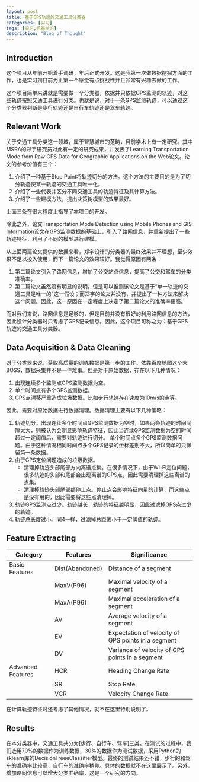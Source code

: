 ```yaml
---
layout: post
title: 基于GPS轨迹的交通工具分类器
categories: [实习]
tags: [实习,机器学习]
description: "Blog of Thought"
---
```


## Introduction
这个项目从年前开始着手调研，年后正式开发。这是我第一次做数据挖掘方面的工作，也是实习到目前为止第一个感觉有点挑战性并且非常有兴趣去做的工作。

这个项目简单来讲就是需要做一个分类器，依据并只依据GPS监测的轨迹，对这些轨迹按照交通工具进行分类。也就是说，对于一条GPS监测轨迹，可以通过这个分类器判断是步行轨迹还是自行车轨迹还是驾车轨迹。

## Relevant Work
关于交通工具分类这一领域，属于智慧城市的范畴，目前学术上有一定研究。其中MSRA的郑宇研究员对此有一定的研究成果，并发表了Learning Transportation Mode from Raw GPS Data for Geographic Applications on the Web论文。论文的参考价值有三个：

1. 介绍了一种基于Stop Point将轨迹切分的方法。这个方法的主要目的是为了切分轨迹使某一轨迹的交通工具唯一化。
2. 介绍了一些代表并区分不同交通工具的轨迹特征及其计算方法。
3. 介绍了一些建模方法，提出决策树模型的效果最好。

上面三条在很大程度上指导了本项目的开发。

除此之外，论文Transportation Mode Detection using Mobile Phones and GIS Information论文在GPS监测数据的基础上，引入了路网信息，并重新提出了一些轨迹特征，利用了不同的模型进行建模。

从上面两篇论文提供的数据来看，郑宇设计的分类器的最终效果并不理想，至少效果不足以投入使用，而下一篇论文的效果较好。我觉得原因有两条：

1. 第二篇论文引入了路网信息，增加了公交站点信息，提高了公交和驾车的分类准确率。
2. 第二篇论文虽然没有明显的说明，但是可以推测该论文是基于“单一轨迹的交通工具是唯一的”这一假设；而郑宇的论文并没有，并提出了一种方法来解决这个问题。因此，这一原因在一定程度上决定了第二篇论文的准确率更高。

而对我们来说，路网信息是足够的，但是目前并没有很好的利用路网信息的方法，因此设计分类器时只考虑了GPS记录信息。因此，这个项目可称之为：基于GPS轨迹的交通工具分类器。

## Data Acquisition & Data Cleaning
对于分类器来说，获取高质量的训练数据是第一步的工作。依靠百度地图这个大BOSS，数据采集并不是一件难事。但是对于原始数据，存在以下几种情况：

1. 出现连续多个监测点GPS监测数据为空。
2. 单个时间点有多个GPS监测数据。
3. GPS点漂移严重造成垃圾数据。比如步行轨迹存在速度为10m/s的点等。

因此，需要对原始数据进行数据清理。数据清理主要有以下几种策略：
1. 轨迹切分。出现连续多个时间点GPS监测数据为空时，如果两条轨迹的时间间隔太大，则被认为会明显影响轨迹特征，因此当连续GPS监测数据为空的时间超过一定阈值后，需要对轨迹进行切分。
单个时间点多个GPS监测数据问题。由于这种情况相同时间点多个GPS记录的坐标差别不大，所以简单的只保留第一条数据。
2. 由于GPS定位问题造成的垃圾数据。
    * 清理掉轨迹头部尾部方向离谱点集。在很多情况下，由于Wi-Fi定位问题，很多轨迹的头部和尾部会出现离谱的GPS点，因此需要清理掉这些离谱的点集。
    * 清理掉轨迹头部尾部额停止点。停止点会影响特征向量的计算，而这些点是没有用的，因此需要将这些点清理掉。
4. 轨迹GPS监测点过少。轨迹越长，轨迹的特征越明显，因此过滤掉GPS点过少的轨迹。
5. 轨迹总长度过小。同4一样，过滤掉总距离小于一定阈值的轨迹。

## Feature Extracting
Category | Features	| Significance
--- | --- | ---
Basic Features | Dist(Abandoned) | Distance of a segment
    | MaxV(P96) | Maximal velocity of a segment
    | MaxA(P96)	| Maximal acceleration of a segment
    | AV | Average velocity of a segment
    | EV | Expectation of velocity of GPS points in a segment
    | DV | Variance of velocity of GPS points in a segment
Advanced Features |	HCR |	Heading Change Rate
    | SR  | Stop Rate
    | VCR | Velocity Change Rate

在计算轨迹特征时还考虑了其他情况，就不在这里特别说明了。

## Results
在本分类器中，交通工具共分为[步行、自行车、驾车]三类。在测试的过程中，我们选用70%的数据作为训练数据，30%的数据作为测试数据，采用Python的sklearn库的DecisionTreeeClassifier模型。最终的测试结果还不错，步行的和驾车的准确率比较高，自行车的准确率稍差。具体的数据就不在这里展示了。另外，增加路网信息可以增大分类准确率，这是一个研究的方向。
